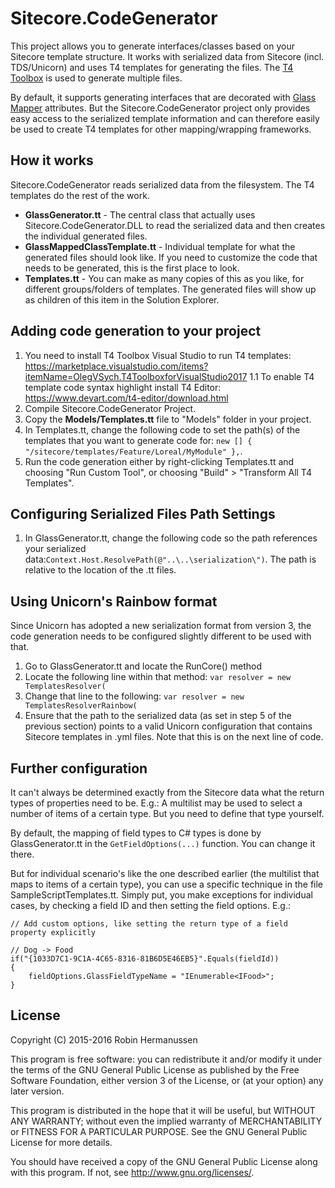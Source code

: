 # Sitecore.CodeGenerator

This project allows you to generate interfaces/classes based on your Sitecore template structure. It works with serialized data from Sitecore (incl. TDS/Unicorn) and uses T4 templates for generating the files. The [T4 Toolbox](http://www.olegsych.com/2012/12/t4-toolbox-for-visual-studio-2012/) is used to generate multiple files.

By default, it supports generating interfaces that are decorated with [Glass Mapper](https://github.com/mikeedwards83/Glass.Mapper) attributes. But the Sitecore.CodeGenerator project only provides easy access to the serialized template information and can therefore easily be used to create T4 templates for other mapping/wrapping frameworks.

## How it works
Sitecore.CodeGenerator reads serialized data from the filesystem. The T4 templates do the rest of the work.
- **GlassGenerator.tt** - The central class that actually uses Sitecore.CodeGenerator.DLL to read the serialized data and then creates the individual generated files.
- **GlassMappedClassTemplate.tt** - Individual template for what the generated files should look like. If you need to customize the code that needs to be generated, this is the first place to look.
- **Templates.tt** - You can make as many copies of this as you like, for different groups/folders of templates. The generated files will show up as children of this item in the Solution Explorer.

## Adding code generation to your project

1. You need to install T4 Toolbox Visual Studio to run T4 templates: https://marketplace.visualstudio.com/items?itemName=OlegVSych.T4ToolboxforVisualStudio2017
1.1 To enable T4 template code syntax highlight install T4 Editor: https://www.devart.com/t4-editor/download.html
2. Compile Sitecore.CodeGenerator Project.
3. Copy the **Models/Templates.tt** file to "Models" folder in your project.
4. In Templates.tt, change the following code to set the path(s) of the templates that you want to generate code for: ```new [] { "/sitecore/templates/Feature/Loreal/MyModule" },```.
5. Run the code generation either by right-clicking Templates.tt and choosing "Run Custom Tool", or choosing "Build" > "Transform All T4 Templates".

## Configuring Serialized Files Path Settings
1. In GlassGenerator.tt, change the following code so the path references your serialized data:```Context.Host.ResolvePath(@"..\..\serialization\")```. The path is relative to the location of the .tt files.

## Using Unicorn's Rainbow format

Since Unicorn has adopted a new serialization format from version 3, the code generation needs to be configured slightly different to be used with that.

1. Go to GlassGenerator.tt and locate the RunCore() method
2. Locate the following line within that method:
`
var resolver = new TemplatesResolver(
`
3. Change that line to the following:
`
var resolver = new TemplatesResolverRainbow(
`
4. Ensure that the path to the serialized data (as set in step 5 of the previous section) points to a valid Unicorn configuration that contains Sitecore templates in .yml files. Note that this is on the next line of code.

## Further configuration

It can't always be determined exactly from the Sitecore data what the return types of properties need to be. E.g.: A multilist may be used to select a number of items of a certain type. But you need to define that type yourself.

By default, the mapping of field types to C# types is done by GlassGenerator.tt in the ```GetFieldOptions(...)``` function. You can change it there.

But for individual scenario's like the one described earlier (the multilist that maps to items of a certain type), you can use a specific technique in the file SampleScriptTemplates.tt. Simply put, you make exceptions for individual cases, by checking a field ID and then setting the field options. E.g.:
```
// Add custom options, like setting the return type of a field property explicitly

// Dog -> Food
if("{1033D7C1-9C1A-4C65-8316-81B6D5E46EB5}".Equals(fieldId))
{
	fieldOptions.GlassFieldTypeName = "IEnumerable<IFood>";
}
```

## License
Copyright (C) 2015-2016 Robin Hermanussen

This program is free software: you can redistribute it and/or modify it under the terms of the GNU General Public License as published by the Free Software Foundation, either version 3 of the License, or (at your option) any later version.

This program is distributed in the hope that it will be useful, but WITHOUT ANY WARRANTY; without even the implied warranty of MERCHANTABILITY or FITNESS FOR A PARTICULAR PURPOSE. See the GNU General Public License for more details.

You should have received a copy of the GNU General Public License along with this program. If not, see http://www.gnu.org/licenses/.
